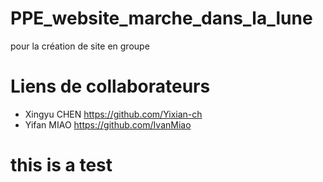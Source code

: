# PPE_website_marche_dans_la_lune
pour la création de site en groupe
# Liens de collaborateurs
- Xingyu CHEN https://github.com/Yixian-ch
- Yifan MIAO https://github.com/IvanMiao
# this is a test
